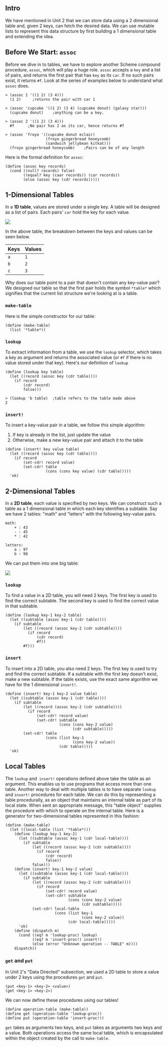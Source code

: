 ## Intro

We have mentioned in Unit 2 that we can store data using a 2 dimensional table and, given 2 keys, can fetch the desired data. We can use mutable lists to represent this data structure by first building a 1 dimensional table and extending the idea.

## Before We Start: `assoc`

Before we dive in to tables, we have to explore another Scheme compound procedure, `assoc`, which will play a huge role. `assoc` accepts a `key` and a list of pairs, and returns the first pair that has `key` as its `car`. If no such pairs exist, it returns `#f`. Look at the series of examples below to understand what `assoc` does.

    
    > (assoc 1 '((1 2) (3 4)))
      (1 2)     ;returns the pair with car 1
    
    > (assoc 'cupcake '((1 2) (3 4) (cupcake donut) (galaxy star)))
      (cupcake donut)    ;anything can be a key.
    
    > (assoc 2 '((1 2) (3 4)))
      #f      ;No pair has 2 as its car, hence returns #f
    
    > (assoc 'froyo '((cupcake donut eclair)
                      (froyo gingerbread honeycomb) 
                      (sandwich jellybean kitkat)))
      (froyo gingerbread honeycomb)    ;Pairs can be of any length

Here is the formal definition for `assoc`:

    (define (assoc key records)
      (cond ((null? records) false)
            ((equal? key (caar records)) (car records))
            (else (assoc key (cdr records)))))
    

## 1-Dimensional Tables

In a **1D table**, values are stored under a single key. A table will be designed
as a list of pairs. Each pairs' `car` hold the key for each value.

![](http://mitpress.mit.edu/sicp/full-text/book/ch3-Z-G-22.gif)

In the above table, the breakdown between the keys and values can be seen
below.

<table class="table table-bordered table-striped">
<thead><tr>
    <th>Keys</th>
    <th>Values</th>
</tr></thead><tbody>
<tr>
    <td><code>a</code></td>
    <td><code>1</code></td>
</tr>
<tr>
    <td><code>b</code></td>
    <td><code>2</code></td>
</tr>
<tr>
    <td><code>c</code></td>
    <td><code>3</code></td>
</tr>
</tbody>
</table>

Why does our table point to a pair that doesn't contain any key-value pair? We
designed our table so that the first pair holds the symbol `*table*` which
signifies that the current list structure we're looking at is a table.

### `make-table`

Here is the simple constructor for our table:
    
    (define (make-table)
      (list '*table*))

### `lookup`

To extract information from a table, we use the `lookup` selector, which takes
a key as argument and returns the associated value (or `#f` if there is no
value stored under that key). Here's our definition of `lookup`
    
    (define (lookup key table)
      (let ((record (assoc key (cdr table))))
        (if record
            (cdr record)
            false)))  
    
    > (lookup 'b table)  ;table refers to the table made above
    2
    

### `insert!`

To insert a key-value pair in a table, we follow this simple algorithm:

  1. If key is already in the list, just update the value 
  2. Otherwise, make a new key-value pair and attach it to the table
    
    
    (define (insert! key value table)
      (let ((record (assoc key (cdr table))))
        (if record
            (set-cdr! record value)
            (set-cdr! table
                      (cons (cons key value) (cdr table)))))
      'ok)
    

## 2-Dimensional Tables

In a **2D table**, each value is specified by _two_ keys. We can construct
such a table as a 1 dimensional table in which each key identifies a subtable.
Say we have 2 tables: "math" and "letters" with the following key-value pairs.

    
    math:
        + : 43
        - : 45
        * : 42
    
    letters:
        a : 97
        b : 98
    

We can put them into one big table:

![](http://mitpress.mit.edu/sicp/full-text/book/ch3-Z-G-23.gif)

### `lookup`

To find a value in a 2D table, you will need 2 keys. The first key is used to
find the correct subtable. The second key is used to find the correct value in
that subtable.

    
    
    (define (lookup key-1 key-2 table)
      (let ((subtable (assoc key-1 (cdr table))))
        (if subtable
            (let ((record (assoc key-2 (cdr subtable))))
              (if record
                  (cdr record)
                  #f))
            #f)))
    

### `insert`

To insert into a 2D table, you also need 2 keys. The first key is used to try
and find the correct subtable. If a subtable with the first key doesn't exist,
make a new subtable. If the table exists, use the exact same algorithm we have
for the 1 dimensional `insert!`.

    
    (define (insert! key-1 key-2 value table)
      (let ((subtable (assoc key-1 (cdr table))))
        (if subtable
            (let ((record (assoc key-2 (cdr subtable))))
              (if record
                  (set-cdr! record value)
                  (set-cdr! subtable
                            (cons (cons key-2 value)
                                  (cdr subtable)))))
            (set-cdr! table
                      (cons (list key-1
                                  (cons key-2 value))
                            (cdr table)))))
      'ok)
    

## Local Tables

The `lookup` and` insert!` operations defined above take the table as an argument. This enables us to use programs that access more than one table. Another way to deal with multiple tables is to have separate `lookup` and `insert!` procedures for each table. We can do this by representing a table procedurally, as an object that maintains an internal table as part of its local state. When sent an appropriate message, this "table object'' supplies the procedure with which to operate on the internal table. Here is a generator for two-dimensional tables represented in this fashion:
    
    
    (define (make-table)
      (let ((local-table (list '*table*)))
        (define (lookup key-1 key-2)
          (let ((subtable (assoc key-1 (cdr local-table))))
            (if subtable
                (let ((record (assoc key-2 (cdr subtable))))
                  (if record
                      (cdr record)
                      false))
                false)))
        (define (insert! key-1 key-2 value)
          (let ((subtable (assoc key-1 (cdr local-table))))
            (if subtable
                (let ((record (assoc key-2 (cdr subtable))))
                  (if record
                      (set-cdr! record value)
                      (set-cdr! subtable
                                (cons (cons key-2 value)
                                      (cdr subtable)))))
                (set-cdr! local-table
                          (cons (list key-1
                                      (cons key-2 value))
                                (cdr local-table)))))
          'ok)    
        (define (dispatch m)
          (cond ((eq? m 'lookup-proc) lookup)
                ((eq? m 'insert-proc!) insert!)
                (else (error "Unknown operation -- TABLE" m))))
        dispatch))
    

### `get` and `put`

In Unit 2's "Data Directed" subsection, we used a 2D table to store a value
under 2 keys using the procedures `get` and `put`.

    
    (put <key-1> <key-2> <value>)
    (get <key-1> <key-2>)
    

We can now define these procedures using our tables!

    
    (define operation-table (make-table))
    (define get (operation-table 'lookup-proc))
    (define put (operation-table 'insert-proc!))
    

`get` takes as arguments two keys, and `put` takes as arguments two keys and a value. Both operations access the same local table, which is encapsulated within the object created by the call to `make-table`.